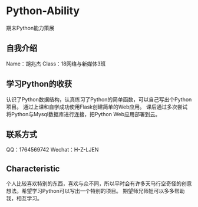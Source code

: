 # Python-Ability
期末Python能力策展

## 自我介绍
Name：胡兆杰
Class：18网络与新媒体3班

## 学习Python的收获
认识了Python数据结构，认真练习了Python的简单函数，可以自己写出个Python项目。
通过上课和自学成功使用Flask创建简单的Web应用。
课后通过多次尝试将Python与Mysql数据库进行连接，把Python Web应用部署到云。

## 联系方式
QQ：1764569742
Wechat：H-Z-LJEN
## Characteristic
个人比较喜欢特别的东西，喜欢与众不同，所以平时会有许多天马行空奇怪的创意想法。希望学习Python可以写出一个特别的项目。
期望师兄师姐可以多多帮助我，相互学习。
